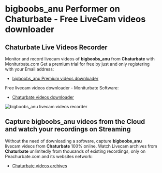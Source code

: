 # bigboobs_anu Performer on Chaturbate - Free LiveCam videos downloader

## Chaturbate Live Videos Recorder

Monitor and record livecam videos of **bigboobs_anu** from **Chaturbate** with Moniturbate.com
Get a premium trial for free by just and only registering with your Email address:
* [bigboobs_anu Premium videos downloader](https://moniturbate.com/request-demo-licence-key.html)

Free livecam videos downloader - Moniturbate Software:
* [Chaturbate videos downloader](https://moniturbate.com/moniturbate-download-software.html)

![bigboobs_anu livecam videos recorder](https://peachurnet.com/templates/moniturbate-software.png)


## Capture bigboobs_anu videos from the Cloud and watch your recordings on Streaming

Without the need of downloading a software, capture **bigboobs_anu** livecam videos from **Chaturbate** 100% online.
Watch Livecam archives from **Chaturbate** unlimitedly from thousands of existing recordings, only on Peachurbate.com and its websites network:
* [Chaturbate videos archives](https://peachurnet.com/)